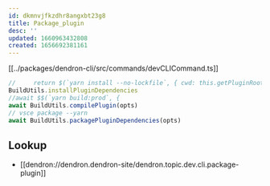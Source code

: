 ```yaml
---
id: dkmnvjfkzdhr8angxbt23g8
title: Package_plugin
desc: ''
updated: 1660963432808
created: 1656692381161
---
```


[[../packages/dendron-cli/src/commands/devCLICommand.ts]]

```ts
//     return $(`yarn install --no-lockfile`, { cwd: this.getPluginRootPath() });
BuildUtils.installPluginDependencies
//await $$(`yarn build:prod`, {
await BuildUtils.compilePlugin(opts)
// vsce package --yarn
await BuildUtils.packagePluginDependencies(opts)
```

## Lookup
- [[dendron://dendron.dendron-site/dendron.topic.dev.cli.package-plugin]]